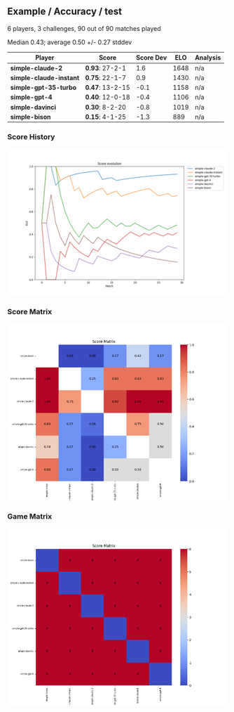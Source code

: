 
## Example / Accuracy / test
6 players, 3 challenges, 90 out of 90 matches played

Median 0.43; average 0.50 +/- 0.27 stddev

| Player | Score | Score Dev | ELO | Analysis |
|---|---|---|---|---|
**simple-claude-2**|**0.93**: 27-2-1|1.6|1648|n/a|
**simple-claude-instant**|**0.75**: 22-1-7|0.9|1430|n/a|
**simple-gpt-35-turbo**|**0.47**: 13-2-15|-0.1|1158|n/a|
**simple-gpt-4**|**0.40**: 12-0-18|-0.4|1106|n/a|
**simple-davinci**|**0.30**: 8-2-20|-0.8|1019|n/a|
**simple-bison**|**0.15**: 4-1-25|-1.3|889|n/a|


### Score History
![Score History](./accuracy-score-history.png)

### Score Matrix
![Score Matrix](./accuracy-score-matrix.png)

### Game Matrix
![Game Matrix](./accuracy-game-matrix.png)